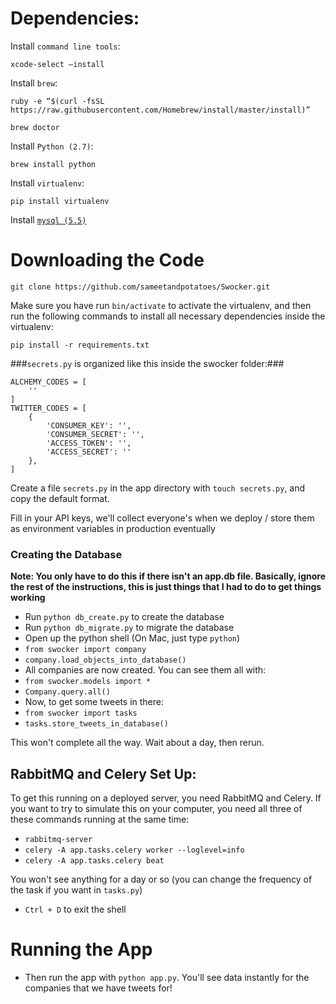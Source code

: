 Dependencies:
=======
Install `command line tools`:

    xcode-select –install

Install `brew`:

    ruby -e “$(curl -fsSL https://raw.githubusercontent.com/Homebrew/install/master/install)”

    brew doctor

Install `Python (2.7)`:

    brew install python

Install `virtualenv`:

    pip install virtualenv

Install [`mysql (5.5)`](https://dev.mysql.com/downloads/mysql/5.5.html)


Downloading the Code
===

    git clone https://github.com/sameetandpotatoes/Swocker.git

Make sure you have run `bin/activate` to activate the virtualenv, and then run the following commands to install all necessary dependencies inside the virtualenv:

    pip install -r requirements.txt

###`secrets.py` is organized like this inside the swocker folder:###

    ALCHEMY_CODES = [
        ''
    ]
    TWITTER_CODES = [
        {
            'CONSUMER_KEY': '',
            'CONSUMER_SECRET': '',
            'ACCESS_TOKEN': '',
            'ACCESS_SECRET': ''
        },
    ]

Create a file `secrets.py` in the app directory with `touch secrets.py`, and copy the default format.

Fill in your API keys, we'll collect everyone's when we deploy / store them as environment variables in production eventually

### Creating the Database

**Note: You only have to do this if there isn't an app.db file. Basically, ignore the rest of the instructions, this is just things that I had to do to get things working**

- Run `python db_create.py` to create the database
- Run `python db_migrate.py` to migrate the database
- Open up the python shell (On Mac, just type `python`)
- `from swocker import company`
- `company.load_objects_into_database()`
- All companies are now created. You can see them all with:
- `from swocker.models import *`
- `Company.query.all()`
- Now, to get some tweets in there:
- `from swocker import tasks`
- `tasks.store_tweets_in_database()`

This won't complete all the way. Wait about a day, then rerun.

## RabbitMQ and Celery Set Up:

To get this running on a deployed server, you need RabbitMQ and Celery. If you want to try to simulate this on your computer, you need all three of these commands running at the same time:

- `rabbitmq-server`
- `celery -A app.tasks.celery worker --loglevel=info`
- `celery -A app.tasks.celery beat`

You won't see anything for a day or so (you can change the frequency of the task if you want in `tasks.py`)

- `Ctrl + D` to exit the shell


Running the App
===

- Then run the app with `python app.py`. You'll see data instantly for the companies that we have tweets for!
